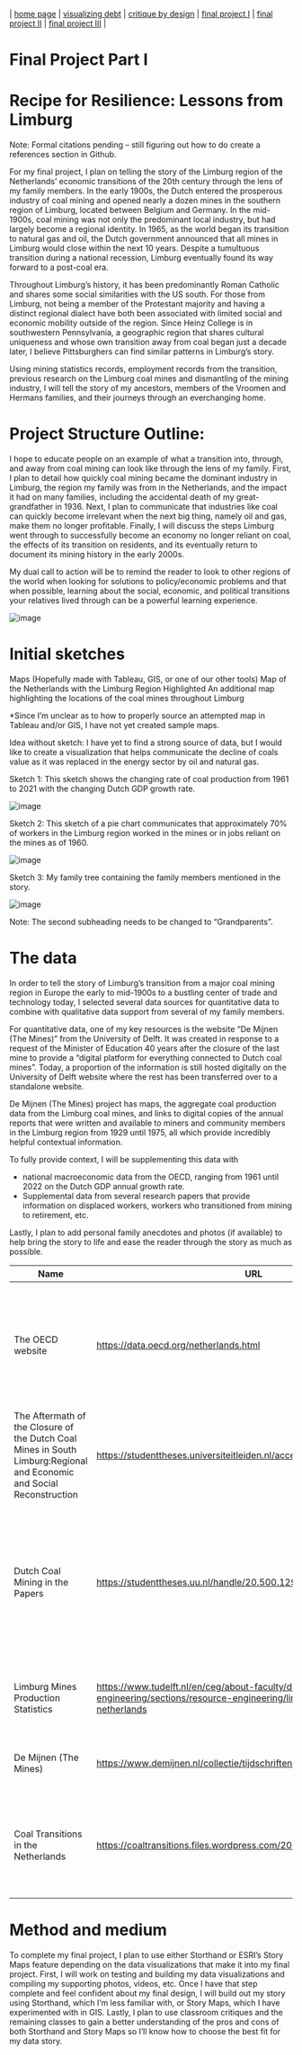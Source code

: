 | [home page](https://mvroomen.github.io/portfolio/) | [visualizing debt](visualizing-government-debt) | [critique by design](critique-by-design) | [final project I](final-project-part-one) | [final project II](final-project-part-two) | [final project III](final-project-part-three) |

<!--
# Outline
> Include a high-level summary of your project.  This should be a couple paragraphs that describe what you're interested in showing with your final project. 
-->
# Final Project Part I
# Recipe for Resilience:  Lessons from Limburg

Note:  Formal citations pending – still figuring out how to do create a references section in Github.

For my final project, I plan on telling the story of the Limburg region of the Netherlands’ economic transitions of the 20th century through the lens of my family members.  In the early 1900s, the Dutch entered the prosperous industry of coal mining and opened nearly a dozen mines in the southern region of Limburg, located between Belgium and Germany.  In the mid-1900s, coal mining was not only the predominant local industry, but had largely become a regional identity.  In 1965, as the world began its transition to natural gas and oil, the Dutch government announced that all mines in Limburg would close within the next 10 years.  Despite a tumultuous transition during a national recession, Limburg eventually found its way forward to a post-coal era.
	
Throughout Limburg’s history, it has been predominantly Roman Catholic and shares some social similarities with the US south.  For those from Limburg, not being a member of the Protestant majority and having a distinct regional dialect have both been associated with limited social and economic mobility outside of the region.  Since Heinz College is in southwestern Pennsylvania, a geographic region that shares cultural uniqueness and whose own transition away from coal began just a decade later, I believe Pittsburghers can find similar patterns in Limburg’s story.  

Using mining statistics records, employment records from the transition, previous research on the Limburg coal mines and dismantling of the mining industry, I will tell the story of my ancestors, members of the Vroomen and Hermans families, and their journeys through an everchanging home.

<!--
> A project structure that outlines the major elements of your story.  Your Good Charts text talks about story structure in Chapter 8 - you should describe what you hope to achieve.  Make sure the outline is detailed enough that we can see how you anticipate your story unfolding.  You can incorporate your Story Arc from the in-class exercise along with your user stories and one sentence summary to make the topic even more clear. 
-->

# Project Structure Outline:

I hope to educate people on an example of what a transition into, through, and away from coal mining can look like through the lens of my family.  First, I plan to detail how quickly coal mining became the dominant industry in Limburg, the region my family was from in the Netherlands, and the impact it had on many families, including the accidental death of my great-grandfather in 1936.  Next, I plan to communicate that industries like coal can quickly become irrelevant when the next big thing, namely oil and gas, make them no longer profitable.  Finally, I will discuss the steps Limburg went through to successfully become an economy no longer reliant on coal, the effects of its transition on residents, and its eventually return to document its mining history in the early 2000s.

My dual call to action will be to remind the reader to look to other regions of the world when looking for solutions to policy/economic problems and that when possible, learning about the social, economic, and political transitions your relatives lived through can be a powerful learning experience. 

![image](https://user-images.githubusercontent.com/123427692/219792041-3523204d-70a5-4146-87c2-7db42bdbe5c4.png)

# Initial sketches
<!--
> Post images of your anticipated data visualizations (sketches are fine). They should mimic aspects of your outline, and include elements of your story.  
-->

Maps (Hopefully made with Tableau, GIS, or one of our other tools)
Map of the Netherlands with the Limburg Region Highlighted
An additional map highlighting the locations of the coal mines throughout Limburg

*Since I’m unclear as to how to properly source an attempted map in Tableau and/or GIS, I have not yet created sample maps.

Idea without sketch:  I have yet to find a strong source of data, but I would like to create a visualization that helps communicate the decline of coals value as it was replaced in the energy sector by oil and natural gas.

Sketch 1:  This sketch shows the changing rate of coal production from 1961 to 2021 with the changing Dutch GDP growth rate.

![image](https://user-images.githubusercontent.com/123427692/219792320-6e0c61ea-5a1b-470f-9f71-6d53b0e71411.png)

Sketch 2:  This sketch of a pie chart communicates that approximately 70% of workers in the Limburg region worked in the mines or in jobs reliant on the mines as of 1960.  

![image](https://user-images.githubusercontent.com/123427692/219792355-d2a89149-e157-4ad4-a8f1-3ce654830dd8.png)

Sketch 3:  My family tree containing the family members mentioned in the story.

![image](https://user-images.githubusercontent.com/123427692/219792394-8ec4ec6b-fa96-47de-b0d8-04112b0c144d.png)

Note:  The second subheading needs to be changed to “Grandparents”.

# The data
<!--
> A couple of paragraphs that document your data source(s), and an explanation of how you plan on using your data. 
-->

In order to tell the story of Limburg’s transition from a major coal mining region in Europe the early to mid-1900s to a bustling center of trade and technology today, I selected several data sources for quantitative data to combine with qualitative data support from several of my family members.  

For quantitative data, one of my key resources is the website “De Mijnen (The Mines)” from the University of Delft.  It was created in response to a request of the Minister of Education 40 years after the closure of the last mine to provide a “digital platform for everything connected to Dutch coal mines”.  Today, a proportion of the information is still hosted digitally on the University of Delft website where the rest has been transferred over to a standalone website.

De Mijnen (The Mines) project has maps, the aggregate coal production data from the Limburg coal mines, and links to digital copies of the annual reports that were written and available to miners and community members in the Limburg region from 1929 until 1975, all which provide incredibly helpful contextual information.

To fully provide context, I will be supplementing this data with
-	national macroeconomic data from the OECD, ranging from 1961 until 2022 on the Dutch GDP annual growth rate. 
-	Supplemental data from several research papers that provide information on displaced workers, workers who transitioned from mining to retirement, etc.

Lastly, I plan to add personal family anecdotes and photos (if available) to help bring the story to life and ease the reader through the story as much as possible.

<!--
> A link to the publicly-accessible datasets you plan on using, or a link to a copy of the data you've uploaded to your Github repository, Box account or other publicly-accessible location. Using a datasource that is already publicly accessible is highly encouraged.  If you anticipate using a data source other than something that would be publicly available please talk to me first. 
-->

| Name | URL | Description |
|------|-----|-------------|
|  The OECD website    |  https://data.oecd.org/netherlands.html   |  The OECD website contains several macroeconomic datasets on the Dutch economy from 1961 on.  I plan on using the GDP growth rate data.   |
|  The Aftermath of the Closure of the Dutch Coal Mines in South Limburg:Regional and Economic and Social Reconstruction  | https://studenttheses.universiteitleiden.nl/access/item%3A2700556/view   |  This case study from Maastricht University provides context and relevant data of the post-mine closure period.   |
|  Dutch Coal Mining in the Papers| https://studenttheses.uu.nl/handle/20.500.12932/38772?show=full |  This comparative media study from the University of Utrecht provides contextual information on the sociocultural relationship Limburg had with mining. |
| Limburg Mines Production Statistics | https://www.tudelft.nl/en/ceg/about-faculty/departments/geoscience-engineering/sections/resource-engineering/links/coal-mining-in-the-netherlands  |  Production Statistics for the Limberg Mines from 1847 until 1975  |
| De Mijnen (The Mines) |  https://www.demijnen.nl/collectie/tijdschriften-staatsmijnen  |  Issues of the Annual Reports on the State Mines from 1902 to 1975  |
| Coal Transitions in the Netherlands  | https://coaltransitions.files.wordpress.com/2016/09/coal_nl_v04.pdf  |  This research paper presents various data of interest regarding the transition of coal workers out of the coal sector.  | 

<!--
| Name | URL | Description |
|------|-----|-------------|
| The OECD website | https://data.oecd.org/netherlands.htm  | The OECD website contains several macroeconomic datasets on the Dutch economy from 1961 on.  I plan on using the GDP growth rate data. |
| The Aftermath of the Closure of the Dutch Coal Mines in South Limburg:Regional and Economic and Social Reconstruction | https://studenttheses.universiteitleiden.nl/access/item%3A2700556/view | This case study from Maastricht University provides context and relevant data of the post-mine closure period. |
Had to replace the link below because it was breaking the code and distorting the table!
| Dutch Coal Mining in the Papers | https://studenttheses.uu.nl/bitstream/handle/20.500.12932/38772/KvW%20Thesis%20Coal%20Media%2018-01-2021%201.2.pdf?sequence=1 |  This comparative media study from the University of Utrecht provides contextual information on the sociocultural relationship Limburg had with mining.    |
| Limburg Mines Production Statistics | https://www.tudelft.nl/en/ceg/about-faculty/departments/geoscience-engineering/sections/resource-engineering/links/coal-mining-in-the-netherlands  |  Production Statistics for the Limberg Mines from 1847 until 1975  |
| De Mijnen (The Mines) |  https://www.demijnen.nl/collectie/tijdschriften-staatsmijnen  |  Issues of the Annual Reports on the State Mines from 1902 to 1975  |
| Coal Transitions in the Netherlands  | https://coaltransitions.files.wordpress.com/2016/09/coal_nl_v04.pdf  |  This research paper presents various data of interest regarding the transition of coal workers out of the coal sector.  |  
-->

# Method and medium
To complete my final project, I plan to use either Storthand or ESRI’s Story Maps feature depending on the data visualizations that make it into my final project.  First, I will work on testing and building my data visualizations and compiling my supporting photos, videos, etc.  Once I have that step complete and feel confident about my final design, I will build out my story using Storthand, which I’m less familiar with, or Story Maps, which I have experimented with in GIS.  Lastly, I plan to use classroom critiques and the remaining classes to gain a better understanding of the pros and cons of both Storthand and Story Maps so I’ll know how to choose the best fit for my data story.
